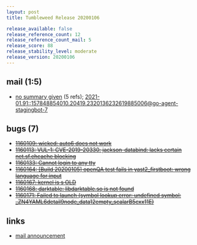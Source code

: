 ```yaml
---
layout: post
title: Tumbleweed Release 20200106

release_available: false
release_reference_count: 12
release_reference_count_mail: 5
release_score: 88
release_stability_level: moderate
release_version: 20200106
---
```


## mail (1:5)

- [no summary given](https://lists.opensuse.org/opensuse-factory/2020-01/msg00093.html) (5 refs); [2021-01.91::<157848854010.20419.2320136232619885006@go-agent-stagingbot-7>](https://lists.opensuse.org/archives/list/factory@lists.opensuse.org/thread/R7FFOETAHQSZZY3V4GOPLLEM3IUKLPXS)

## bugs (7)

<!--more-->

- ~~[1160109: wicked: auto6 does not work](https://bugzilla.opensuse.org/show_bug.cgi?id=1160109)~~
- ~~[1160113: VUL-1: CVE-2019-20330: jackson-databind: lacks certain net.sf.ehcache blocking](https://bugzilla.opensuse.org/show_bug.cgi?id=1160113)~~
- ~~[1160133: Cannot login to any tty](https://bugzilla.opensuse.org/show_bug.cgi?id=1160133)~~
- ~~[1160164: \[Build 20200105\] openQA test fails in yast2_firstboot: wrong language for input](https://bugzilla.opensuse.org/show_bug.cgi?id=1160164)~~
- ~~[1160167: kernel is s OLD](https://bugzilla.opensuse.org/show_bug.cgi?id=1160167)~~
- ~~[1160168: darktable: libdarktable.so is not found](https://bugzilla.opensuse.org/show_bug.cgi?id=1160168)~~
- ~~[1160171: Failed to launch (symbol lookup error: undefined symbol: _ZN4YAML6detail9node_data12empty_scalarB5cxx11E)](https://bugzilla.opensuse.org/show_bug.cgi?id=1160171)~~



## links

- [mail announcement](https://lists.opensuse.org/archives/list/factory@lists.opensuse.org/thread/R7FFOETAHQSZZY3V4GOPLLEM3IUKLPXS)
